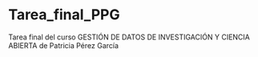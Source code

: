 # Tarea_final_PPG

Tarea final del curso GESTIÓN DE DATOS DE INVESTIGACIÓN Y CIENCIA ABIERTA de
Patricia Pérez García